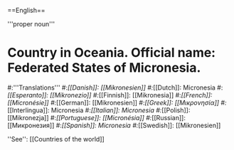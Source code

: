 ==English==

'''proper noun'''

# Country in Oceania. Official name: Federated States of Micronesia.
#:'''Translations'''
#:*[[Danish]]: [[Mikronesien]]
#:*[[Dutch]]: Micronesia
#:*[[Esperanto]]: [[Mikronezio]]
#:*[[Finnish]]: [[Mikronesia]]
#:*[[French]]: [[Micronésie]]
#:*[[German]]: [[Mikronesien]]
#:*[[Greek]]: [[Μικρονησία]]
#:*[[Interlingua]]: Micronesia
#:*[[Italian]]: Micronesia
#:*[[Polish]]: [[Mikronezja]]
#:*[[Portuguese]]: [[Micronésia]]
#:*[[Russian]]: [[Микронезия]]
#:*[[Spanish]]: Micronesia
#:*[[Swedish]]: [[Mikronesien]]

''See'': [[Countries of the world]]